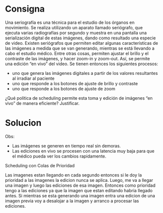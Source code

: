 # Consigna

Una seriografía es una técnica para el estudio de los órganos en movimiento. Se realiza utilizando
un aparato llamado seriógrafo, que ejecuta varias radiografías por segundo y muestra en una pantalla una serialización digital de estas imágenes, dando como resultado una especie de video.
Existen seriógrafos que permiten editar algunas características de las imágenes a medida que se
van generando, mientras se está llevando a cabo el estudio médico. Entre otras cosas, permiten ajustar el brillo y el contraste de las imágenes, y hacer zoom-in y zoom-out. Así, se permite una edición “en vivo” del video.
Se tienen entonces los siguientes procesos:

- uno que genera las imágenes digitales a partir de los valores resultantes al irradiar al paciente
- uno que responde a los botones de ajuste de brillo y contraste
- uno que responde a los botones de ajuste de zoom

¿Qué política de scheduling permite esta toma y edición de imágenes “en vivo” de manera eficiente?
Justificar.

# Solucion

Obs:

- Las imágenes se generen en tiempo real sin demoras.
- Las ediciones en vivo se procesen con una latencia muy baja para que el médico pueda ver los cambios rapidamente.

Scheduling con Colas de Prioridad

Las imagenes estan llegando en cada segundo entonces si le doy la prioridad a las imagenes la edicion nunca se aplica. Luego, me va a llegar una imagen y luego las ediciones de esa imagen. Entonces como prioridad tengo a las ediciones ya que la imagen que estan editando habria llegado antes. Si mientras se esta generando una imagen entra una edicion de una imagen previa voy a desalojar a la imagen y arranco a procesar las ediciones.
